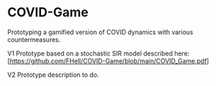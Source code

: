 # COVID-Game

Prototyping a gamified version of COVID dynamics with various countermeasures.

V1 Prototype based on a stochastic SIR model described here:
[https://github.com/FHell/COVID-Game/blob/main/COVID_Game.pdf]

V2 Prototype description to do.
